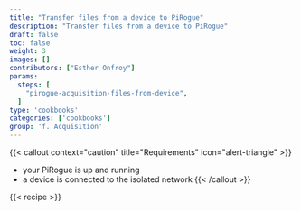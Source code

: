 ```yaml
---
title: "Transfer files from a device to PiRogue"
description: "Transfer files from a device to PiRogue"
draft: false
toc: false
weight: 3
images: []
contributors: ["Esther Onfroy"]
params:
  steps: [
    "pirogue-acquisition-files-from-device",
  ]
type: 'cookbooks'
categories: ['cookbooks']
group: 'f. Acquisition'
---
```


{{< callout context="caution" title="Requirements" icon="alert-triangle" >}}
* your PiRogue is up and running
* a device is connected to the isolated network
{{< /callout >}}

{{< recipe >}}
